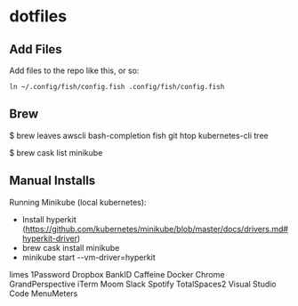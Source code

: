 # dotfiles

## Add Files

Add files to the repo like this, or so:

```
ln ~/.config/fish/config.fish .config/fish/config.fish
```

## Brew

$ brew leaves
awscli
bash-completion
fish
git
htop
kubernetes-cli
tree

$ brew cask list
minikube

## Manual Installs

Running Minikube (local kubernetes):
- Install hyperkit (https://github.com/kubernetes/minikube/blob/master/docs/drivers.md#hyperkit-driver)
- brew cask install minikube
- minikube start --vm-driver=hyperkit

limes
1Password
Dropbox
BankID
Caffeine
Docker
Chrome
GrandPerspective
iTerm
Moom
Slack
Spotify
TotalSpaces2
Visual Studio Code
MenuMeters
